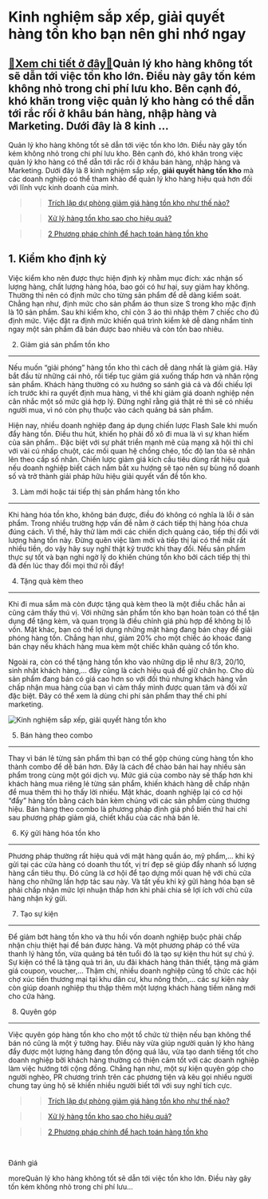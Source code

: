 Kinh nghiệm sắp xếp, giải quyết hàng tồn kho bạn nên ghi nhớ ngay
=================================================================

[:gift:Xem chi tiết ở đây:gift:](https://hddtvn.com/kinh-nghiem-sap-xep-giai-quyet-hang-ton-kho-ban-nen-ghi-nho-ngay/)Quản lý kho hàng không tốt sẽ dẫn tới việc tồn kho lớn. Điều này gây tốn kém không nhỏ trong chi phí lưu kho. Bên cạnh đó, khó khăn trong việc quản lý kho hàng có thể dẫn tới rắc rối ở khâu bán hàng, nhập hàng và Marketing. Dưới đây là 8 kinh …
----------------------------------------------------------------------------------------------------------------------------------------------------------------------------------------------------------------------------------------------------

Quản lý kho hàng không tốt sẽ dẫn tới việc tồn kho lớn. Điều này gây tốn kém không nhỏ trong chi phí lưu kho. Bên cạnh đó, khó khăn trong việc quản lý kho hàng có thể dẫn tới rắc rối ở khâu bán hàng, nhập hàng và Marketing. Dưới đây là 8 kinh nghiệm sắp xếp, **giải quyết hàng tồn kho** mà các doanh nghiệp có thể tham khảo để quản lý kho hàng hiệu quả hơn đối với lĩnh vực kinh doanh của mình.


>> [Trích lập dự phòng giảm giá hàng tồn kho như thế nào?](#)  

>> [Xử lý hàng tồn kho sao cho hiệu quả?](#)  

>> [2 Phương pháp chính để hạch toán hàng tồn kho](#)


**1. Kiểm kho định kỳ**
-----------------------


Việc kiểm kho nên được thực hiện định kỳ nhằm mục đích: xác nhận số lượng hàng, chất lượng hàng hóa, bao gói có hư hại, suy giảm hay không. Thường thì nên có định mức cho từng sản phẩm để dễ dàng kiểm soát. Chẳng hạn như, định mức cho sản phẩm áo thun size S trong kho mặc định là 10 sản phẩm. Sau khi kiểm kho, chỉ còn 3 áo thì nhập thêm 7 chiếc cho đủ định mức. Việc đặt ra định mức khiến quá trình kiểm kê dễ dàng nhẩm tính ngay một sản phẩm đã bán được bao nhiêu và còn tồn bao nhiêu.


2. Giảm giá sản phẩm tồn kho
----------------------------


Nếu muốn “giải phóng” hàng tồn kho thì cách dễ dàng nhất là giảm giá. Hãy bắt đầu từ những cái nhỏ, rồi tiếp tục giảm giá xuống thấp hơn và nhân rộng sản phẩm. Khách hàng thường có xu hướng so sánh giá cả và đối chiếu lợi ích trước khi ra quyết định mua hàng, vì thế khi giảm giá doanh nghiệp nên cân nhắc một số mức giá hợp lý. Đừng nghĩ rằng giá thật rẻ thì sẽ có nhiều người mua, vì nó còn phụ thuộc vào cách quảng bá sản phẩm.


Hiện nay, nhiều doanh nghiệp đang áp dụng chiến lược Flash Sale khi muốn đẩy hàng tồn. Điều thu hút, khiến họ phải đổ xô đi mua là vì sự khan hiếm của sản phẩm.. Đặc biệt với sự phát triển mạnh mẽ của mạng xã hội thì chỉ với vài cú nhấp chuột, các mối quan hệ chồng chéo, tốc độ lan tỏa sẽ nhân lên theo cấp số nhân. Chiến lược giảm giá kích cầu tiêu dùng rất hiệu quả nếu doanh nghiệp biết cách nắm bắt xu hướng sẽ tạo nên sự bùng nổ doanh số và trở thành giải pháp hữu hiệu giải quyết vấn đề tồn kho.


3. Làm mới hoặc tái tiếp thị sản phẩm hàng tồn kho
--------------------------------------------------


Khi hàng hóa tồn kho, không bán được, điều đó không có nghĩa là lỗi ở sản phẩm. Trong nhiều trường hợp vấn đề nằm ở cách tiếp thị hàng hóa chưa đúng cách. Vì thế, hãy thử làm mới các chiến dịch quảng cáo, tiếp thị đối với lượng hàng tồn này. Đừng quên việc làm mới và tiếp thị lại có thể mất rất nhiều tiền, do vậy hãy suy nghĩ thật kỹ trước khi thay đổi. Nếu sản phẩm thực sự tốt và bạn nghi ngờ lý do khiến chúng tồn kho bởi cách tiếp thị thì đã đến lúc thay đổi mọi thứ rồi đấy!


4. Tặng quà kèm theo
--------------------


Khi đi mua sắm mà còn được tặng quà kèm theo là một điều chắc hẳn ai cũng cảm thấy thú vị. Với những sản phẩm tồn kho bạn hoàn toàn có thể tận dụng để tặng kèm, và quan trọng là điều chỉnh giá phù hợp để không bị lỗ vốn. Mặt khác, bạn có thể lợi dụng những mặt hàng đang bán chạy để giải phóng hàng tồn. Chẳng hạn như, giảm 20% cho một chiếc áo khoác đang bán chạy nếu khách hàng mua kèm một chiếc khăn quàng cổ tồn kho.


Ngoài ra, còn có thể tặng hàng tồn kho vào những dịp lễ như 8/3, 20/10, sinh nhật khách hàng,… đây cũng là cách hiệu quả để giữ chân họ. Cho dù sản phẩm đang bán có giá cao hơn so với đối thủ nhưng khách hàng vẫn chấp nhận mua hàng của bạn vì cảm thấy mình được quan tâm và đối xử đặc biệt. Đây có thể xem là dùng chi phí sản phẩm thay thế chi phí marketing.


![Kinh nghiệm sắp xếp, giải quyết hàng tồn kho](https://hddtvn.com/wp-content/uploads/2021/01/7-1.jpg)


5. Bán hàng theo combo
----------------------


Thay vì bán lẻ từng sản phẩm thì bạn có thể gộp chúng cùng hàng tồn kho thành combo để dễ bán hơn. Đây là cách để chào bán hai hay nhiều sản phẩm trong cùng một gói dịch vụ. Mức giá của combo này sẽ thấp hơn khi khách hàng mua riêng lẻ từng sản phẩm, khiến khách hàng dễ chấp nhận để mua thêm thì họ thấy lời nhiều. Mặt khác, doanh nghiệp lại có cơ hội “đẩy” hàng tồn bằng cách bán kèm chúng với các sản phẩm cùng thương hiệu. Bán hàng theo combo là phương pháp định giá phổ biến thứ hai chỉ sau phương pháp giảm giá, chiết khấu của các nhà bán lẻ.


6. Ký gửi hàng hóa tồn kho
--------------------------


Phương pháp thường rất hiệu quả với mặt hàng quần áo, mỹ phẩm,… khi ký gửi tại các cửa hàng có doanh thu tốt, vị trí đẹp sẽ giúp đẩy nhanh số lượng hàng cần tiêu thụ. Đó cũng là cơ hội để tạo dựng mối quan hệ với chủ cửa hàng cho những lần hợp tác sau này. Và tất yếu khi ký gửi hàng hóa bạn sẽ phải chấp nhận mức lợi nhuận thấp hơn khi phải chia sẻ lợi ích với chủ cửa hàng nhận ký gửi.


7. Tạo sự kiện
--------------


Để giảm bớt hàng tồn kho và thu hồi vốn doanh nghiệp buộc phải chấp nhận chịu thiệt hại để bán được hàng. Và một phương pháp có thể vừa thanh lý hàng tồn, vừa quảng bá tên tuổi đó là tạo sự kiện thu hút sự chú ý. Sự kiện có thể là tặng quà tri ân, ưu đãi khách hàng thân thiết, tặng mã giảm giá coupon, voucher,… Thậm chí, nhiều doanh nghiệp cũng tổ chức các hội chợ xúc tiến thương mại tại khu dân cư, khu nông thôn,… các sự kiện này còn giúp doanh nghiệp thu thập thêm một lượng khách hàng tiềm năng mới cho cửa hàng.


8. Quyên góp
------------


Việc quyên góp hàng tồn kho cho một tổ chức từ thiện nếu bạn không thể bán nó cũng là một ý tưởng hay. Điều này vừa giúp người quản lý kho hàng đẩy được một lượng hàng đang tồn động quá lâu, vừa tạo danh tiếng tốt cho doanh nghiệp bởi khách hàng thường có thiện cảm tốt với các doanh nghiệp làm việc hướng tới cộng đồng. Chẳng hạn như, một sự kiện quyên góp cho người nghèo, PR chương trình trên các phương tiện và kêu gọi nhiều người chung tay ủng hộ sẽ khiến nhiều người biết tới với suy nghĩ tích cực.


>> [Trích lập dự phòng giảm giá hàng tồn kho như thế nào?](#)  

>> [Xử lý hàng tồn kho sao cho hiệu quả?](#)  

>> [2 Phương pháp chính để hạch toán hàng tồn kho](#)


 








































Đánh giá


moreQuản lý kho hàng không tốt sẽ dẫn tới việc tồn kho lớn. Điều này gây tốn kém không nhỏ trong chi phí lưu…

